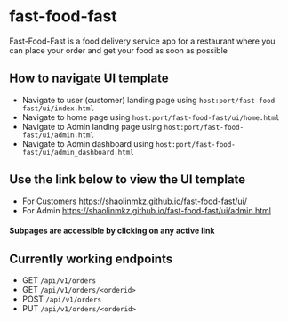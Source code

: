 # fast-food-fast
Fast-Food-Fast​ is a food delivery service app for a restaurant where you can place your order and get your food as soon as possible

## How to navigate UI template
* Navigate to user (customer) landing page using `host:port/fast-food-fast/ui/index.html`
* Navigate to home page using `host:port/fast-food-fast/ui/home.html`
* Navigate to Admin landing page using `host:port/fast-food-fast/ui/admin.html`
* Navigate to Admin dashboard using `host:port/fast-food-fast/ui/admin_dashboard.html`

## Use the link below to view the UI template
* For Customers https://shaolinmkz.github.io/fast-food-fast/ui/
* For Admin https://shaolinmkz.github.io/fast-food-fast/ui/admin.html

#### Subpages are accessible by clicking on any active link

## Currently working endpoints
* GET `/api/v1/orders`
* GET `/api/v1/orders/<orderid>`
* POST `/api/v1/orders`
* PUT `/api/v1/orders/<orderid>`